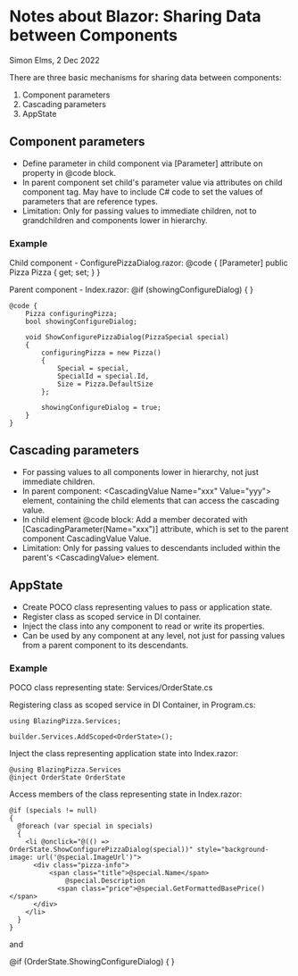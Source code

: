 Notes about Blazor: Sharing Data between Components
===================================================
Simon Elms, 2 Dec 2022

There are three basic mechanisms for sharing data between components:
1. Component parameters
2. Cascading parameters
3. AppState

Component parameters
--------------------
* Define parameter in child component via \[Parameter\] attribute on property in @code block.
* In parent component set child's parameter value via attributes on child component tag.  May have to include C# code to set the values of parameters that are reference types.
* Limitation: Only for passing values to immediate children, not to grandchildren and components lower in hierarchy. 

### Example
Child component - ConfigurePizzaDialog.razor:
	@code {
		[Parameter] public Pizza Pizza { get; set; }
	}
	
Parent component - Index.razor:
	@if (showingConfigureDialog)
	{
		<ConfigurePizzaDialog Pizza="configuringPizza" />
	}

	@code {
		Pizza configuringPizza;
		bool showingConfigureDialog;

		void ShowConfigurePizzaDialog(PizzaSpecial special)
		{
			configuringPizza = new Pizza()
			{
				Special = special,
				SpecialId = special.Id,
				Size = Pizza.DefaultSize
			};

			showingConfigureDialog = true;
		}
	}
		  
Cascading parameters
--------------------
* For passing values to all components lower in hierarchy, not just immediate children.
* In parent component: \<CascadingValue Name="xxx" Value="yyy"\> element, containing the child elements that can access the cascading value.
* In child element @code block: Add a member decorated with \[CascadingParameter\(Name="xxx"\)\] attribute, which is set to the parent component CascadingValue Value.
* Limitation: Only for passing values to descendants included within the parent's \<CascadingValue\> element.
		  
AppState
--------
* Create POCO class representing values to pass or application state.
* Register class as scoped service in DI container.
* Inject the class into any component to read or write its properties.
* Can be used by any component at any level, not just for passing values from a parent component to its descendants.

### Example
POCO class representing state: Services/OrderState.cs

Registering class as scoped service in DI Container, in Program.cs:

	using BlazingPizza.Services;

	builder.Services.AddScoped<OrderState>();
	
Inject the class representing application state into Index.razor: 

	@using BlazingPizza.Services
	@inject OrderState OrderState
	
Access members of the class representing state in Index.razor:

    @if (specials != null)
    {
      @foreach (var special in specials)
      {
        <li @onclick="@(() => OrderState.ShowConfigurePizzaDialog(special))" style="background-image: url('@special.ImageUrl')">
          <div class="pizza-info">
              <span class="title">@special.Name</span>
                  @special.Description
                <span class="price">@special.GetFormattedBasePrice()</span>
          </div>
        </li>
      }
    }
	
and 

@if (OrderState.ShowingConfigureDialog)
{
    <ConfigurePizzaDialog
      Pizza="OrderState.ConfiguringPizza" />
}